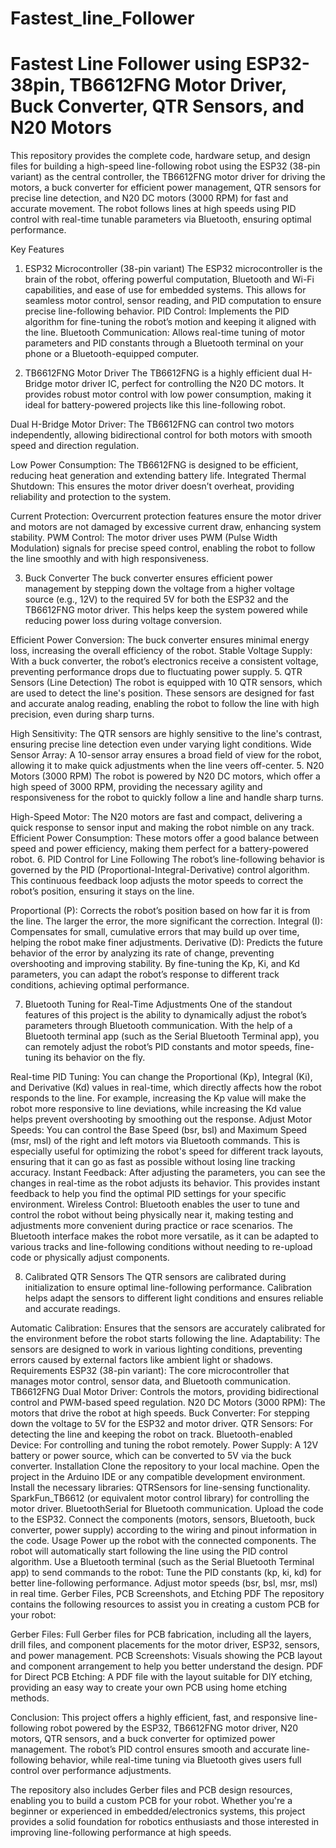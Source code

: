 # Fastest_line_Follower
# Fastest Line Follower using ESP32-38pin, TB6612FNG Motor Driver, Buck Converter, QTR Sensors, and N20 Motors

This repository provides the complete code, hardware setup, and design files for building a high-speed line-following robot using the ESP32 (38-pin variant) as the central controller, the TB6612FNG motor driver for driving the motors, a buck converter for efficient power management, QTR sensors for precise line detection, and N20 DC motors (3000 RPM) for fast and accurate movement. The robot follows lines at high speeds using PID control with real-time tunable parameters via Bluetooth, ensuring optimal performance.

Key Features
1. ESP32 Microcontroller (38-pin variant)
The ESP32 microcontroller is the brain of the robot, offering powerful computation, Bluetooth and Wi-Fi capabilities, and ease of use for embedded systems. This allows for seamless motor control, sensor reading, and PID computation to ensure precise line-following behavior.
PID Control: Implements the PID algorithm for fine-tuning the robot’s motion and keeping it aligned with the line.
Bluetooth Communication: Allows real-time tuning of motor parameters and PID constants through a Bluetooth terminal on your phone or a Bluetooth-equipped computer.

2. TB6612FNG Motor Driver
The TB6612FNG is a highly efficient dual H-Bridge motor driver IC, perfect for controlling the N20 DC motors. It provides robust motor control with low power consumption, making it ideal for battery-powered projects like this line-following robot.

Dual H-Bridge Motor Driver: The TB6612FNG can control two motors independently, allowing bidirectional control for both motors with smooth speed and direction regulation.

Low Power Consumption: The TB6612FNG is designed to be efficient, reducing heat generation and extending battery life.
Integrated Thermal Shutdown: This ensures the motor driver doesn’t overheat, providing reliability and protection to the system.

Current Protection: Overcurrent protection features ensure the motor driver and motors are not damaged by excessive current draw, enhancing system stability.
PWM Control: The motor driver uses PWM (Pulse Width Modulation) signals for precise speed control, enabling the robot to follow the line smoothly and with high responsiveness.

3. Buck Converter
The buck converter ensures efficient power management by stepping down the voltage from a higher voltage source (e.g., 12V) to the required 5V for both the ESP32 and the TB6612FNG motor driver. This helps keep the system powered while reducing power loss during voltage conversion.

Efficient Power Conversion: The buck converter ensures minimal energy loss, increasing the overall efficiency of the robot.
Stable Voltage Supply: With a buck converter, the robot’s electronics receive a consistent voltage, preventing performance drops due to fluctuating power supply.
5. QTR Sensors (Line Detection)
The robot is equipped with 10 QTR sensors, which are used to detect the line's position. These sensors are designed for fast and accurate analog reading, enabling the robot to follow the line with high precision, even during sharp turns.

High Sensitivity: The QTR sensors are highly sensitive to the line's contrast, ensuring precise line detection even under varying light conditions.
Wide Sensor Array: A 10-sensor array ensures a broad field of view for the robot, allowing it to make quick adjustments when the line veers off-center.
5. N20 Motors (3000 RPM)
The robot is powered by N20 DC motors, which offer a high speed of 3000 RPM, providing the necessary agility and responsiveness for the robot to quickly follow a line and handle sharp turns.

High-Speed Motor: The N20 motors are fast and compact, delivering a quick response to sensor input and making the robot nimble on any track.
Efficient Power Consumption: These motors offer a good balance between speed and power efficiency, making them perfect for a battery-powered robot.
6. PID Control for Line Following
The robot’s line-following behavior is governed by the PID (Proportional-Integral-Derivative) control algorithm. This continuous feedback loop adjusts the motor speeds to correct the robot’s position, ensuring it stays on the line.

Proportional (P): Corrects the robot’s position based on how far it is from the line. The larger the error, the more significant the correction.
Integral (I): Compensates for small, cumulative errors that may build up over time, helping the robot make finer adjustments.
Derivative (D): Predicts the future behavior of the error by analyzing its rate of change, preventing overshooting and improving stability.
By fine-tuning the Kp, Ki, and Kd parameters, you can adapt the robot’s response to different track conditions, achieving optimal performance.

7. Bluetooth Tuning for Real-Time Adjustments
One of the standout features of this project is the ability to dynamically adjust the robot’s parameters through Bluetooth communication. With the help of a Bluetooth terminal app (such as the Serial Bluetooth Terminal app), you can remotely adjust the robot’s PID constants and motor speeds, fine-tuning its behavior on the fly.

Real-time PID Tuning: You can change the Proportional (Kp), Integral (Ki), and Derivative (Kd) values in real-time, which directly affects how the robot responds to the line. For example, increasing the Kp value will make the robot more responsive to line deviations, while increasing the Kd value helps prevent overshooting by smoothing out the response.
Adjust Motor Speeds: You can control the Base Speed (bsr, bsl) and Maximum Speed (msr, msl) of the right and left motors via Bluetooth commands. This is especially useful for optimizing the robot's speed for different track layouts, ensuring that it can go as fast as possible without losing line tracking accuracy.
Instant Feedback: After adjusting the parameters, you can see the changes in real-time as the robot adjusts its behavior. This provides instant feedback to help you find the optimal PID settings for your specific environment.
Wireless Control: Bluetooth enables the user to tune and control the robot without being physically near it, making testing and adjustments more convenient during practice or race scenarios.
The Bluetooth interface makes the robot more versatile, as it can be adapted to various tracks and line-following conditions without needing to re-upload code or physically adjust components.

8. Calibrated QTR Sensors
The QTR sensors are calibrated during initialization to ensure optimal line-following performance. Calibration helps adapt the sensors to different light conditions and ensures reliable and accurate readings.

Automatic Calibration: Ensures that the sensors are accurately calibrated for the environment before the robot starts following the line.
Adaptability: The sensors are designed to work in various lighting conditions, preventing errors caused by external factors like ambient light or shadows.
Requirements
ESP32 (38-pin variant): The core microcontroller that manages motor control, sensor data, and Bluetooth communication.
TB6612FNG Dual Motor Driver: Controls the motors, providing bidirectional control and PWM-based speed regulation.
N20 DC Motors (3000 RPM): The motors that drive the robot at high speeds.
Buck Converter: For stepping down the voltage to 5V for the ESP32 and motor driver.
QTR Sensors: For detecting the line and keeping the robot on track.
Bluetooth-enabled Device: For controlling and tuning the robot remotely.
Power Supply: A 12V battery or power source, which can be converted to 5V via the buck converter.
Installation
Clone the repository to your local machine.
Open the project in the Arduino IDE or any compatible development environment.
Install the necessary libraries:
QTRSensors for line-sensing functionality.
SparkFun_TB6612 (or equivalent motor control library) for controlling the motor driver.
BluetoothSerial for Bluetooth communication.
Upload the code to the ESP32.
Connect the components (motors, sensors, Bluetooth, buck converter, power supply) according to the wiring and pinout information in the code.
Usage
Power up the robot with the connected components.
The robot will automatically start following the line using the PID control algorithm.
Use a Bluetooth terminal (such as the Serial Bluetooth Terminal app) to send commands to the robot:
Tune the PID constants (kp, ki, kd) for better line-following performance.
Adjust motor speeds (bsr, bsl, msr, msl) in real time.
Gerber Files, PCB Screenshots, and Etching PDF
The repository contains the following resources to assist you in creating a custom PCB for your robot:

Gerber Files: Full Gerber files for PCB fabrication, including all the layers, drill files, and component placements for the motor driver, ESP32, sensors, and power management.
PCB Screenshots: Visuals showing the PCB layout and component arrangement to help you better understand the design.
PDF for Direct PCB Etching: A PDF file with the layout suitable for DIY etching, providing an easy way to create your own PCB using home etching methods.

Conclusion:
This project offers a highly efficient, fast, and responsive line-following robot powered by the ESP32, TB6612FNG motor driver, N20 motors, QTR sensors, and a buck converter for optimized power management. The robot’s PID control ensures smooth and accurate line-following behavior, while real-time tuning via Bluetooth gives users full control over performance adjustments.

The repository also includes Gerber files and PCB design resources, enabling you to build a custom PCB for your robot. Whether you're a beginner or experienced in embedded/electronics systems, this project provides a solid foundation for robotics enthusiasts and those interested in improving line-following performance at high speeds.

